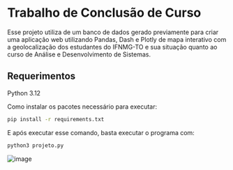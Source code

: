 # Trabalho de Conclusão de Curso

Esse projeto utiliza de um banco de dados gerado previamente para criar uma aplicação web utilizando Pandas, Dash e Plotly de mapa interativo com a geolocalização dos estudantes do IFNMG-TO e sua situação quanto ao curso de Análise e Desenvolvimento de Sistemas.

## Requerimentos

Python 3.12

Como instalar os pacotes necessário para executar:

```sh
pip install -r requirements.txt
```

E após executar esse comando, basta executar o programa com:

```sh
python3 projeto.py
```

![image](https://github.com/user-attachments/assets/7ff8c15e-cd90-410b-b96f-8175d2403bc5)
